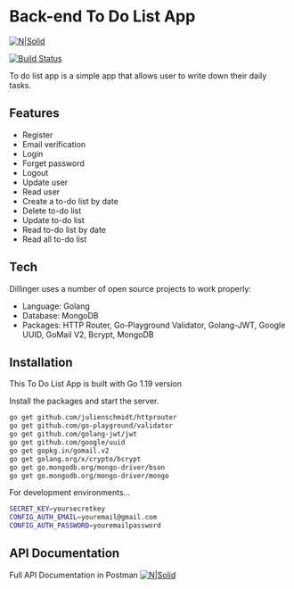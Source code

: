 # Back-end To Do List App

[![N|Solid](https://cldup.com/dTxpPi9lDf.thumb.png)](https://nodesource.com/products/nsolid)

[![Build Status](https://travis-ci.org/joemccann/dillinger.svg?branch=master)](https://travis-ci.org/joemccann/dillinger)

To do list app is a simple app that allows user to write down their daily tasks.

## Features
- Register
- Email verification
- Login
- Forget password
- Logout
- Update user
- Read user
- Create a to-do list by date
- Delete to-do list
- Update to-do list
- Read to-do list by date
- Read all to-do list

## Tech

Dillinger uses a number of open source projects to work properly:

- Language: Golang
- Database: MongoDB
- Packages: HTTP Router, Go-Playground Validator, Golang-JWT, Google UUID, GoMail V2, Bcrypt, MongoDB

## Installation

This To Do List App is built with Go 1.19 version

Install the packages and start the server.

```sh
go get github.com/julienschmidt/httprouter
go get github.com/go-playground/validator
go get github.com/golang-jwt/jwt
go get github.com/google/uuid
go get gopkg.in/gomail.v2
go get golang.org/x/crypto/bcrypt
go get go.mongodb.org/mongo-driver/bson
go get go.mongodb.org/mongo-driver/mongo
```

For development environments...

```sh
SECRET_KEY=yoursecretkey
CONFIG_AUTH_EMAIL=youremail@gmail.com
CONFIG_AUTH_PASSWORD=youremailpassword
```

## API Documentation

Full API Documentation in Postman
[![N|Solid](https://logosdownload.com/logo/postman-logo-512.png)](https://documenter.getpostman.com/view/13066205/2s84DrP1cA)